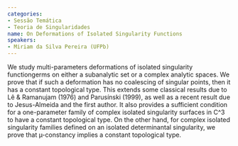 ```yaml
---
categories:
- Sessão Temática
- Teoria de Singularidades
name: On Deformations of Isolated Singularity Functions
speakers:
- Miriam da Silva Pereira (UFPb)
---
```


We study multi-parameters deformations of isolated singularity functiongerms on either a subanalytic set or a complex analytic spaces. We prove that if such a deformation has no coalescing of singular points, then it has a constant topological type. This extends some classical results due to Lê & Ramanujam (1976) and Parusínski (1999), as well as a recent result due to Jesus-Almeida and the first author. It also provides a sufficient condition for a one-parameter family of complex isolated singularity surfaces in C^3 to have a constant topological type. On the other hand, for complex isolated singularity families defined on an isolated determinantal singularity, we prove that µ-constancy implies a constant topological type.